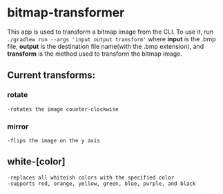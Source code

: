 # bitmap-transformer

This app is used to transform a bitmap image from the CLI. 
To use it, run 
`./gradlew run --args 'input output transform'`
where **input** is the .bmp file, **output** is the destination file name(with the .bmp extension), and **transform** is the method used to transform the bitmap image.

## Current transforms:

  ### rotate
    -rotates the image counter-clockwise
    
  ### mirror
    -flips the image on the y axis

  ## white-[color]
    -replaces all whiteish colors with the specified color
    -supports red, orange, yellow, green, blue, purple, and black
  